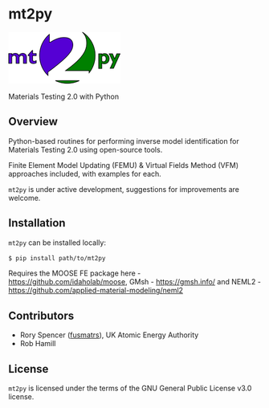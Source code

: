 # mt2py
![fig_logo](docs/mt2py_logo.png)

Materials Testing 2.0 with Python

## Overview

Python-based routines for performing inverse model identification for Materials Testing 2.0 using open-source tools. 

Finite Element Model Updating (FEMU) & Virtual Fields Method (VFM) approaches included, with examples for each.

`mt2py` is under active development, suggestions for improvements are welcome.

## Installation
`mt2py` can be installed locally:

```bash
$ pip install path/to/mt2py
```

Requires the MOOSE FE package here - https://github.com/idaholab/moose, GMsh - https://gmsh.info/ and NEML2 - https://github.com/applied-material-modeling/neml2 


## Contributors
- Rory Spencer ([fusmatrs](https://github.com/orgs/Computer-Aided-Validation-Laboratory/people/fusmatrs)), UK Atomic Energy Authority
- Rob Hamill

## License

`mt2py`  is licensed under the terms of the GNU General Public License v3.0 license.

